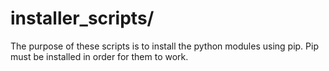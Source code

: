 # installer_scripts/

The purpose of these scripts is to install the python modules using pip.
Pip must be installed in order for them to work.
